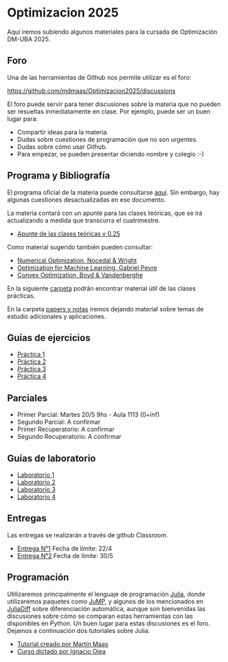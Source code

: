 # Optimizacion 2025
Aquí iremos subiendo algunos materiales para la cursada de Optimización DM-UBA 2025.

## Foro

Una de las herramientas de Github nos permite utilizar es el foro:

https://github.com/mdmaas/Optimizacion2025/discussions

El foro puede servir para tener discusiones sobre la materia que no pueden ser resueltas inmediatamente en clase. Por ejemplo, puede ser un buen lugar para:
* Compartir ideas para la materia.
* Dudas sobre cuestiones de programación que no son urgentes.
* Dudas sobre cómo usar Github.
* Para empezar, se pueden presentar diciendo nombre y colegio :-)

## Programa y Bibliografía

El programa oficial de la materia puede consultarse [aquí](https://web.dm.uba.ar/index.php/docencia/materias/programas/298-optimizacion). Sin embargo, hay algunas cuestiones desactualizadas en ese documento. 

La materia contará con un apunte para las clases teóricas, que se irá actualizando a medida que transcurra el cuatrimestre. 

- [Apunte de las clases teóricas v 0.25](/apunte_teoricas_0.25.pdf)


Como material sugerido también pueden consultar:
- [Numerical Optimization, Nocedal & Wright](https://www.math.uci.edu/~qnie/Publications/NumericalOptimization.pdf)
- [Optimization for Machine Learning, Gabriel Peyre](https://mathematical-tours.github.io/book-sources/optim-ml/OptimML.pdf)
- [Convex Optimization, Boyd & Vandenberghe](https://web.stanford.edu/~boyd/cvxbook/bv_cvxbook.pdf)

En la siguiente [carpeta](/material_practicas/) podrán encontrar material útil de las clases prácticas.

En la carpeta [papers y notas](/papers_y_notas/) iremos dejando material sobre temas de estudio adicionales y aplicaciones.

## Guías de ejercicios 

- [Práctica 1](/practica1.pdf)
- [Práctica 2](/practica2.pdf)
- [Práctica 3](/practica3.pdf)
- [Práctica 4](/practica4.pdf)

## Parciales

- Primer Parcial: Martes 20/5 9hs - Aula 1113 (0+inf)
- Segundo Parcial: A confirmar
- Primer Recuperatorio: A confirmar
- Segundo Recuperatorio: A confirmar

## Guías de laboratorio

- [Laboratorio 1](/labo1.pdf)
- [Laboratorio 2](/labo2.pdf)
- [Laboratorio 3](/labo3.pdf)
- [Laboratorio 4](/labo4.pdf)


## Entregas

Las entregas se realizarán a través de github Classroom.

- [Entrega N°1](/entrega1.pdf) Fecha de límite: 22/4
- [Entrega N°2](/entrega2.pdf) Fecha de límite: 30/5

## Programación

Utilizaremos principalmente el lenguaje de programación [Julia](https://julialang.org/), donde utilizaremos paquetes como [JuMP](https://jump.dev/JuMP.jl/stable/), y algunos de los mencionados en [JuliaDiff](https://juliadiff.org/) sobre diferenciación automática, aunque son bienvenidas las discusiones sobre cómo se comparan estas herramientas con las disponibles en Python. Un buen lugar para estas discusiones es el foro. Dejamos a continuación dos tutoriales sobre Julia.

* [Tutorial creado por Martín Maas](https://www.matecdev.com/posts/julia-tutorial-science-engineering.html)
* [Curso dictado por Ignacio Ojea](https://iojea.github.io/curso-julia/)

